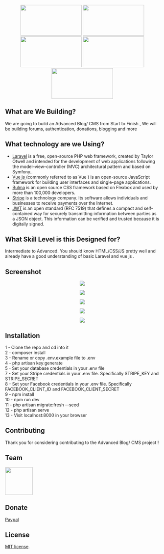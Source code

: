 <p align="center">
<a><img src="https://laravel.com/assets/img/components/logo-laravel.svg" width="200" height="100"></a>
<a><img src="https://dwglogo.com/wp-content/uploads/2017/09/Vue-logo-001.svg" width="200" height="100"></a>
<a><img src="https://bulma.io/images/bulma-banner.png" width="200" height="100"></a>
<a><img src="https://www.chargekeep.com/wp-content/uploads/2018/02/stripe-logo.png" width="200" height="100"></a>
<a><img src="http://www.stephanybatista.com/wp-content/uploads/2017/11/jwt_05.jpg" width="200" height="100"></a>
</p>

## What are We Building?

We are going to build an Advanced Blog/ CMS from Start to Finish ,  We will be building forums, authentication, donations, blogging and more  

## What technology are we Using?


- [Laravel](https://laravel.com/docs/) is a free, open-source PHP web framework, created by Taylor Otwell and intended for the development of web applications following the model–view–controller (MVC) architectural pattern and based on Symfony..
- [Vue js ](https://vuejs.org/v2/guide/) (commonly referred to as Vue ) is an open-source JavaScript framework for building user interfaces and single-page applications.
- [Bulma](https://bulma.io/documentation/) is an open source CSS framework based on Flexbox and used by more than 100,000 developers.
- [Stripe](https://stripe.com/) is a technology company. Its software allows individuals and businesses to receive payments over the Internet.
- [JWT](https://jwt.io/) is an open standard (RFC 7519) that defines a compact and self-contained way for securely transmitting information between parties as a JSON object. This information can be verified and trusted because it is digitally signed. 

## What Skill Level is this Designed for?

Intermediate to Advanced. You should know HTML/CSS/JS pretty well and already have a good understanding of basic Laravel and vue js .

## Screenshot

<p align="center">
<img src="https://drive.google.com/uc?id=1chnokxUR4Qpt_JmvNeT1HpqSpKMOAFYU">
</p>

<p align="center">
<img src="https://drive.google.com/uc?id=1qeJ0ymPEoou_R1LrY6ZqLGa7T0aAf-Nn">
</p>

<p align="center">
<img src="https://drive.google.com/uc?id=1BYKxAVqQMQy3IqzBkaxjorCiGdH0ixPT">
</p>

<p align="center">
<img src="https://drive.google.com/uc?id=1I8-JQMXrWcfbKCkCYBmD1ZE6HHTQkj11">
</p>

<p align="center">
<img src="https://drive.google.com/uc?id=1Wqx1QyOX0-9QlucBnp8JZ1an0oV_1ICq">
</p>


## Installation 

1  - Clone the repo and cd into it <br>
2  - composer install <br>
3  - Rename or copy .env.example file to .env <br>
4  - php artisan key:generate <br>
5  - Set your database credentials in your .env file <br>
7  - Set your Stripe credentials in your .env file. Specifically STRIPE_KEY and STRIPE_SECRET <br>
8  - Set your Facebook  credentials in your .env file. Specifically FACEBOOK_CLIENT_ID and FACEBOOK_CLIENT_SECRET <br>
9  - npm install <br>
10 - npm run dev <br>
11 - php artisan migrate:fresh --seed <br>
12 - php artisan serve <br>
13 - Visit localhost:8000 in your browser <br>

## Contributing

Thank you for considering contributing to the Advanced Blog/ CMS project ! 

## Team

<a href="https://twitter.com/Yasser_Ameur_el"><img src="https://avatars3.githubusercontent.com/u/37160072?s=460&v=4" width="90" height="90" ></a><br>

## Donate

[Paypal](https://www.paypal.me/SpookyCommunity)

## License

[MIT license](https://opensource.org/licenses/MIT).



